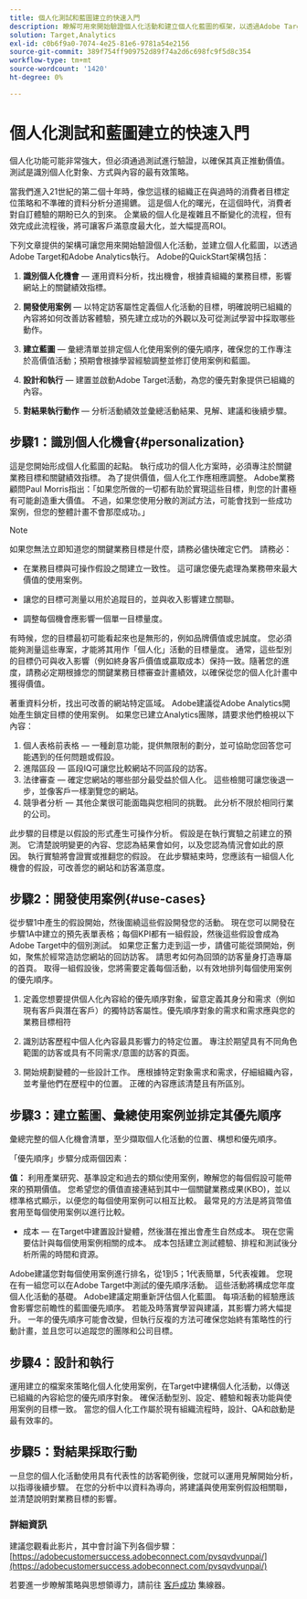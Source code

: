 ```yaml
---
title: 個人化測試和藍圖建立的快速入門
description: 瞭解可用來開始驗證個人化活動和建立個人化藍圖的框架，以透過Adobe Target和Adobe Analytics執行。
solution: Target,Analytics
exl-id: c0b6f9a0-7074-4e25-81e6-9781a54e2156
source-git-commit: 389f754ff909752d89f74a2d6c698fc9f5d8c354
workflow-type: tm+mt
source-wordcount: '1420'
ht-degree: 0%

---
```


# 個人化測試和藍圖建立的快速入門

個人化功能可能非常強大，但必須通過測試進行驗證，以確保其真正推動價值。 測試是識別個人化對象、方式與內容的最有效策略。

當我們進入21世紀的第二個十年時，像您這樣的組織正在與過時的消費者目標定位策略和不準確的資料分析分道揚鑣。 這是個人化的曙光，在這個時代，消費者對自訂體驗的期盼已久的到來。 企業級的個人化是複雜且不斷變化的流程，但有效完成此流程後，將可讓客戶滿意度最大化，並大幅提高ROI。

下列文章提供的架構可讓您用來開始驗證個人化活動，並建立個人化藍圖，以透過Adobe Target和Adobe Analytics執行。 Adobe的QuickStart架構包括：

1. **識別個人化機會**  — 運用資料分析，找出機會，根據貴組織的業務目標，影響網站上的關鍵績效指標。

1. **開發使用案例**  — 以特定訪客屬性定義個人化活動的目標，明確說明已組織的內容將如何改善訪客體驗，預先建立成功的外觀以及可從測試學習中採取哪些動作。

1. **建立藍圖**  — 彙總清單並排定個人化使用案例的優先順序，確保您的工作專注於高價值活動；預期會根據學習經驗調整並修訂使用案例和藍圖。

1. **設計和執行**  — 建置並啟動Adobe Target活動，為您的優先對象提供已組織的內容。

1. **對結果執行動作**  — 分析活動績效並彙總活動結果、見解、建議和後續步驟。

## 步驟1：識別個人化機會{#personalization}

這是您開始形成個人化藍圖的起點。 執行成功的個人化方案時，必須專注於關鍵業務目標和關鍵績效指標。 為了提供價值，個人化工作應相應調整。 Adobe業務顧問Paul Morris指出：「如果您所做的一切都有助於實現這些目標，則您的計畫極有可能創造重大價值。 不過，如果您使用分散的測試方法，可能會找到一些成功案例，但您的整體計畫不會那麼成功。」

>[!NOTE]
>
>如果您無法立即知道您的關鍵業務目標是什麼，請務必儘快確定它們。 請務必：


* 在業務目標與可操作假設之間建立一致性。 這可讓您優先處理為業務帶來最大價值的使用案例。

* 讓您的目標可測量以用於追蹤目的，並與收入影響建立關聯。

* 調整每個機會應影響一個單一目標量度。

有時候，您的目標最初可能看起來也是無形的，例如品牌價值或忠誠度。 您必須能夠測量這些專案，才能將其用作「個人化」活動的目標量度。 通常，這些型別的目標仍可與收入影響（例如終身客戶價值或贏取成本）保持一致。隨著您的進度，請務必定期根據您的關鍵業務目標審查計畫績效，以確保從您的個人化計畫中獲得價值。

著重資料分析，找出可改善的網站特定區域。 Adobe建議從Adobe Analytics開始產生鎖定目標的使用案例。 如果您已建立Analytics團隊，請要求他們檢視以下內容：

1. 個人表格前表格 — 一種創意功能，提供無限制的劃分，並可協助您回答您可能遇到的任何問題或假設。
1. 進階區段 — 區段IQ可讓您比較網站不同區段的訪客。
1. 法律審查 — 確定您網站的哪些部分最受益於個人化。 這些檢閱可讓您後退一步，並像客戶一樣瀏覽您的網站。
1. 競爭者分析 — 其他企業很可能面臨與您相同的挑戰。 此分析不限於相同行業的公司。

此步驟的目標是以假設的形式產生可操作分析。 假設是在執行實驗之前建立的預測。 它清楚說明變更的內容、您認為結果會如何，以及您認為情況會如此的原因。 執行實驗將會證實或推翻您的假設。 在此步驟結束時，您應該有一組個人化機會的假設，可改善您的網站和訪客滿意度。

## 步驟2：開發使用案例{#use-cases}

從步驟1中產生的假設開始，然後圍繞這些假設開發您的活動。 現在您可以開發在步驟1A中建立的預先表單表格；每個KPI都有一組假設，然後這些假設會成為Adobe Target中的個別測試。 如果您正奮力走到這一步，請儘可能從頭開始，例如，聚焦於經常造訪您網站的回訪訪客。 請思考如何為回頭的訪客量身打造專屬的首頁。 取得一組假設後，您將需要定義每個活動，以有效地排列每個使用案例的優先順序。

1. 定義您想要提供個人化內容給的優先順序對象，留意定義其身分和需求（例如現有客戶與潛在客戶）的獨特訪客屬性。優先順序對象的需求和需求應與您的業務目標相符

1. 識別訪客歷程中個人化內容最具影響力的特定位置。 專注於期望具有不同角色範圍的訪客或具有不同需求/意圖的訪客的頁面。

1. 開始規劃變體的一些設計工作。 應根據特定對象需求和需求，仔細組織內容，並考量他們在歷程中的位置。 正確的內容應該清楚且有所區別。

## 步驟3：建立藍圖、彙總使用案例並排定其優先順序

彙總完整的個人化機會清單，至少擷取個人化活動的位置、構想和優先順序。

「優先順序」步驟分成兩個因素：

**值：** 利用產業研究、基準設定和過去的類似使用案例，瞭解您的每個假設可能帶來的預期價值。 您希望您的價值直接連結到其中一個關鍵業務成果(KBO)，並以標準格式顯示，以便您的每個使用案例可以相互比較。 最常見的方法是將貨幣值套用至每個使用案例以進行比較。

* 成本 — 在Target中建置設計變體，然後潛在推出會產生自然成本。 現在您需要估計與每個使用案例相關的成本。 成本包括建立測試體驗、排程和測試後分析所需的時間和資源。

Adobe建議您對每個使用案例進行排名，從1到5；1代表簡單，5代表複雜。 您現在有一組您可以在Adobe Target中測試的優先順序活動。 這些活動將構成您年度個人化活動的基礎。 Adobe建議定期重新評估個人化藍圖。 每項活動的經驗應該會影響您前瞻性的藍圖優先順序。 若能及時落實學習與建議，其影響力將大幅提升。 一年的優先順序可能會改變，但執行反複的方法可確保您始終有策略性的行動計畫，並且您可以追蹤您的團隊和公司目標。

## 步驟4：設計和執行

運用建立的檔案來策略化個人化使用案例，在Target中建構個人化活動，以傳送已組織的內容給您的優先順序對象。 確保活動型別、設定、體驗和報表功能與使用案例的目標一致。 當您的個人化工作屬於現有組織流程時，設計、QA和啟動是最有效率的。

## 步驟5：對結果採取行動

一旦您的個人化活動使用具有代表性的訪客範例後，您就可以運用見解開始分析，以指導後續步驟。 在您的分析中以資料為導向，將建議與使用案例假設相關聯，並清楚說明對業務目標的影響。

### 詳細資訊

建議您觀看此影片，其中會討論下列各個步驟： [https://adobecustomersuccess.adobeconnect.com/pvsqvdvunpai/](https://adobecustomersuccess.adobeconnect.com/pvsqvdvunpai/)

若要進一步瞭解策略與思想領導力，請前往 [客戶成功](https://experienceleague.adobe.com/docs/customer-success/customer-success/overview.html) 集線器。